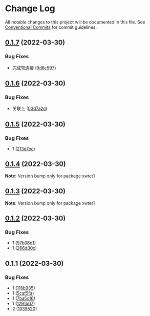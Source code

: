 # Change Log

All notable changes to this project will be documented in this file.
See [Conventional Commits](https://conventionalcommits.org) for commit guidelines.

## [0.1.7](https://github.com/kakajun/qiankun-lerna-test/compare/v0.1.6...v0.1.7) (2022-03-30)


### Bug Fixes

* 完成软连接 ([9d6c597](https://github.com/kakajun/qiankun-lerna-test/commit/9d6c597e430bd983c4eb87db38021078c002967a))





## [0.1.6](https://github.com/kakajun/qiankun-lerna-test/compare/v0.1.5...v0.1.6) (2022-03-30)


### Bug Fixes

* 关联上 ([03d7a2d](https://github.com/kakajun/qiankun-lerna-test/commit/03d7a2d5b77c6a5dc70e7f6447f2a07030f9210b))





## [0.1.5](https://github.com/kakajun/qiankun-lerna-test/compare/v0.1.4...v0.1.5) (2022-03-30)


### Bug Fixes

* 1 ([213e7ec](https://github.com/kakajun/qiankun-lerna-test/commit/213e7ecd71fe8561ea539e14de6f08ef8a32a668))





## [0.1.4](https://github.com/kakajun/qiankun-lerna-test/compare/v0.1.3...v0.1.4) (2022-03-30)

**Note:** Version bump only for package xwtet1





## [0.1.3](https://github.com/kakajun/qiankun-lerna-test/compare/v0.1.2...v0.1.3) (2022-03-30)

**Note:** Version bump only for package xwtet1





## [0.1.2](https://github.com/kakajun/qiankun-lerna-test/compare/v0.1.1...v0.1.2) (2022-03-30)


### Bug Fixes

* 1 ([97b08d1](https://github.com/kakajun/qiankun-lerna-test/commit/97b08d15464ae23612ca89636673914c2467a5bd))
* 1 ([266d30c](https://github.com/kakajun/qiankun-lerna-test/commit/266d30c32a6c3d1face4427baba6ecb78686a247))





## 0.1.1 (2022-03-30)


### Bug Fixes

* 1 ([116b935](https://github.com/kakajun/qiankun-lerna-test/commit/116b935a72cc6eb506aa5e449ab987f7c976aa96))
* 1 ([5caf5fa](https://github.com/kakajun/qiankun-lerna-test/commit/5caf5facd13236e0c92ae98e93b52ed4c94eb7d9))
* 1 ([7ba5c16](https://github.com/kakajun/qiankun-lerna-test/commit/7ba5c1653120b8b98f725d515c3a74693717c64b))
* 1 ([1291b07](https://github.com/kakajun/qiankun-lerna-test/commit/1291b0737cace965f1178fe0ceaef96aea5a55cc))
* 2 ([1039520](https://github.com/kakajun/qiankun-lerna-test/commit/10395201061ba6d46269a348fb5e48f880392d55))
